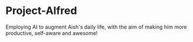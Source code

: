 # Project-Alfred
Employing AI to augment Aish's daily life, with the aim of making him more productive, self-aware and awesome!
